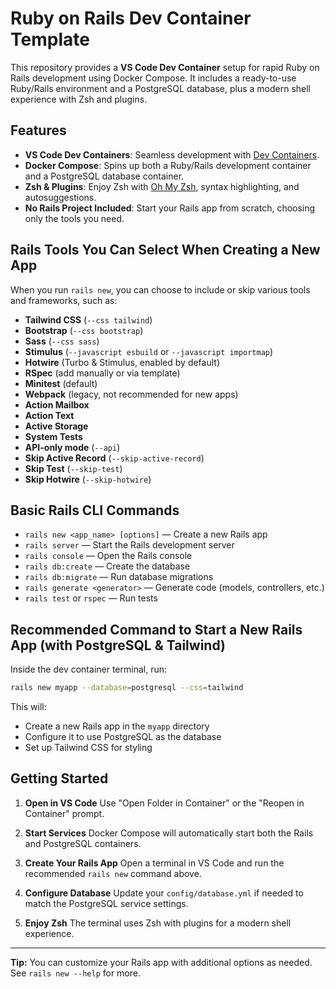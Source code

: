 # Ruby on Rails Dev Container Template

This repository provides a **VS Code Dev Container** setup for rapid Ruby on Rails development using Docker Compose. It includes a ready-to-use Ruby/Rails environment and a PostgreSQL database, plus a modern shell experience with Zsh and plugins.

## Features

- **VS Code Dev Containers**: Seamless development with [Dev Containers](https://code.visualstudio.com/docs/devcontainers/containers).
- **Docker Compose**: Spins up both a Ruby/Rails development container and a PostgreSQL database container.
- **Zsh & Plugins**: Enjoy Zsh with [Oh My Zsh](https://ohmyz.sh/), syntax highlighting, and autosuggestions.
- **No Rails Project Included**: Start your Rails app from scratch, choosing only the tools you need.

## Rails Tools You Can Select When Creating a New App

When you run `rails new`, you can choose to include or skip various tools and frameworks, such as:

- **Tailwind CSS** (`--css tailwind`)
- **Bootstrap** (`--css bootstrap`)
- **Sass** (`--css sass`)
- **Stimulus** (`--javascript esbuild` or `--javascript importmap`)
- **Hotwire** (Turbo & Stimulus, enabled by default)
- **RSpec** (add manually or via template)
- **Minitest** (default)
- **Webpack** (legacy, not recommended for new apps)
- **Action Mailbox**
- **Action Text**
- **Active Storage**
- **System Tests**
- **API-only mode** (`--api`)
- **Skip Active Record** (`--skip-active-record`)
- **Skip Test** (`--skip-test`)
- **Skip Hotwire** (`--skip-hotwire`)

## Basic Rails CLI Commands

- `rails new <app_name> [options]` — Create a new Rails app
- `rails server` — Start the Rails development server
- `rails console` — Open the Rails console
- `rails db:create` — Create the database
- `rails db:migrate` — Run database migrations
- `rails generate <generator>` — Generate code (models, controllers, etc.)
- `rails test` or `rspec` — Run tests

## Recommended Command to Start a New Rails App (with PostgreSQL & Tailwind)

Inside the dev container terminal, run:

```sh
rails new myapp --database=postgresql --css=tailwind
```

This will:

- Create a new Rails app in the `myapp` directory
- Configure it to use PostgreSQL as the database
- Set up Tailwind CSS for styling

## Getting Started

1. **Open in VS Code**
   Use "Open Folder in Container" or the "Reopen in Container" prompt.

2. **Start Services**
   Docker Compose will automatically start both the Rails and PostgreSQL containers.

3. **Create Your Rails App**
   Open a terminal in VS Code and run the recommended `rails new` command above.

4. **Configure Database**
   Update your `config/database.yml` if needed to match the PostgreSQL service settings.

5. **Enjoy Zsh**
   The terminal uses Zsh with plugins for a modern shell experience.

---

**Tip:**
You can customize your Rails app with additional options as needed. See `rails new --help` for more.
